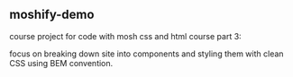 ## moshify-demo

course project for code with mosh css and html course part 3:

focus on breaking down site into components and styling them with clean CSS using BEM convention. 
